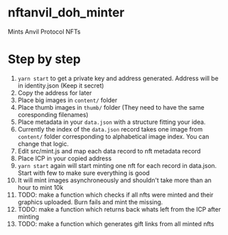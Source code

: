 # nftanvil_doh_minter
Mints Anvil Protocol NFTs

# Step by step

1) `yarn start` to get a private key and address generated. Address will be in identity.json (Keep it secret)
2) Copy the address for later
3) Place big images in `content/` folder
5) Place thumb images in `thumb/` folder (They need to have the same coresponding filenames)
6) Place metadata in your `data.json` with a structure fitting your idea. 
7) Currently the index of the `data.json` record takes one image from `content/` folder corresponding to alphabetical image index. You can change that logic.
8) Edit src/mint.js and map each data record to nft metadata record
9) Place ICP in your copied address
10) `yarn start` again will start minting one nft for each record in data.json. Start with few to make sure everything is good
11) It will mint images asynchroneously and shouldn't take more than an hour to mint 10k
12) TODO: make a function which checks if all nfts were minted and their graphics uploaded. Burn fails and mint the missing.
13) TODO: make a function which returns back whats left from the ICP after minting
14) TODO: make a function which generates gift links from all minted nfts

